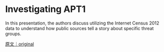 
# Investigating APT1

In this presentation, the authors discuss utilizing the Internet Census 2012 data to understand how public sources tell a story about specific threat groups.

[原文｜original](https://insights.sei.cmu.edu/library/investigating-apt1/)
        